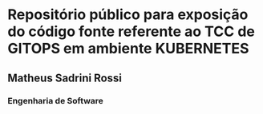 # Repositório público para exposição do código fonte referente ao TCC de GITOPS em ambiente KUBERNETES
## Matheus Sadrini Rossi
### Engenharia de Software